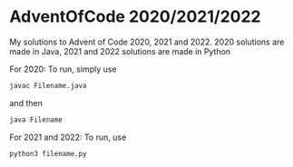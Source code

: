 # AdventOfCode 2020/2021/2022
My solutions to Advent of Code 2020, 2021 and 2022.
2020 solutions are made in Java,
2021 and 2022 solutions are made in Python

For 2020:
To run, simply use
```bash
javac Filename.java
```
and then
```bash
java Filename
```

For 2021 and 2022:
To run, use
```bash
python3 filename.py
```
